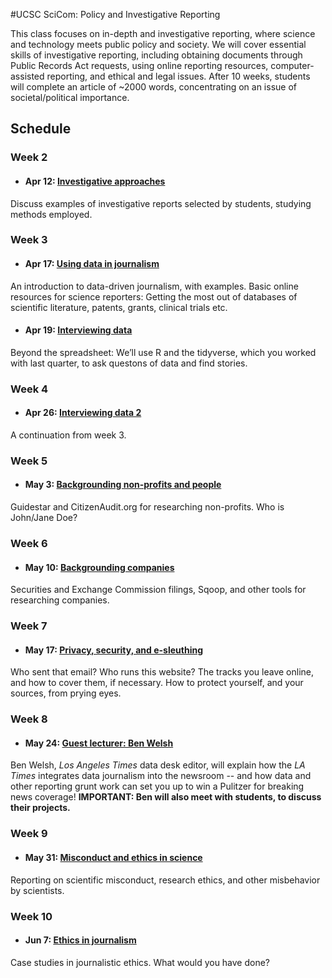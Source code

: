 
#UCSC SciCom: Policy and Investigative Reporting

This class focuses on in-depth and investigative reporting, where science and technology meets public policy and society. We will cover essential skills of investigative reporting, including obtaining documents through Public Records Act requests, using online reporting resources, computer-assisted reporting, and ethical and legal issues. After 10 weeks, students will complete an article of ~2000 words, concentrating on an issue of societal/political importance.

## Schedule

### Week 2

- #### Apr 12: [Investigative approaches](investigative-approaches.html)
Discuss examples of investigative reports selected by students, studying methods employed.

### Week 3

- #### Apr 17: [Using data in journalism](using-data-in-journalism.html)
An introduction to data-driven journalism, with examples. Basic online resources for science reporters: Getting the most out of databases of scientific literature, patents, grants, clinical trials etc.

- #### Apr 19: [Interviewing data](interviewing-data.html)
Beyond the spreadsheet: We’ll use R and the tidyverse, which you worked with last quarter, to ask questons of data and find stories.

### Week 4


- #### Apr 26: [Interviewing data 2](databases-and-sql.html)
A continuation from week 3.

### Week 5

- #### May 3: [Backgrounding non-profits and people](nonprofits-people.html)
Guidestar and CitizenAudit.org for researching non-profits. Who is John/Jane Doe? 

### Week 6

- #### May 10: [Backgrounding companies](companies.html)
Securities and Exchange Commission filings, Sqoop, and other tools for researching companies.


### Week 7

- #### May 17: [Privacy, security, and e-sleuthing](privacy-security.html)
Who sent that email? Who runs this website? The tracks you leave online, and how to cover them, if necessary. How to protect yourself, and your sources, from prying eyes.


### Week 8

- #### May 24: [Guest lecturer: Ben Welsh](ben-welsh.html)
Ben Welsh, *Los Angeles Times* data desk editor, will explain how the *LA Times* integrates data journalism into the newsroom -- and how data and other reporting grunt work can set you up to win a Pulitzer for breaking news coverage!
**IMPORTANT: Ben will also meet with students, to discuss their projects.**


### Week 9

- #### May 31: [Misconduct and ethics in science](scientific-misconduct.html)
Reporting on scientific misconduct, research ethics, and other misbehavior by scientists.


### Week 10


- #### Jun 7: [Ethics in journalism](journalism-ethics.html)
Case studies in journalistic ethics. What would you have done?



















